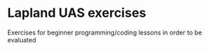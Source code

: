 # Lapland UAS exercises
Exercises for beginner programming/coding lessons in order to be evaluated


